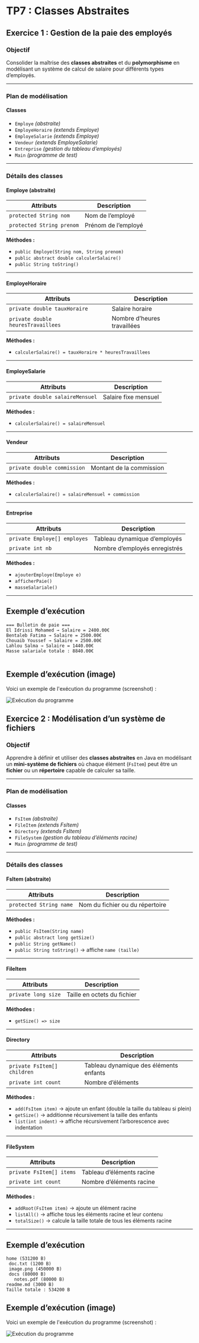 # TP7 : Classes Abstraites  
## Exercice 1 : Gestion de la paie des employés  

###  Objectif
Consolider la maîtrise des **classes abstraites** et du **polymorphisme** en modélisant un système de calcul de salaire pour différents types d’employés.

---

###  Plan de modélisation

#### **Classes**
- `Employe` *(abstraite)*
- `EmployeHoraire` *(extends Employe)*
- `EmployeSalarie` *(extends Employe)*
- `Vendeur` *(extends EmployeSalarie)*
- `Entreprise` *(gestion du tableau d’employés)*
- `Main` *(programme de test)*

---

###  Détails des classes

#### **Employe (abstraite)**
| Attributs | Description |
|------------|-------------|
| `protected String nom` | Nom de l’employé |
| `protected String prenom` | Prénom de l’employé |

**Méthodes :**
- `public Employe(String nom, String prenom)`
- `public abstract double calculerSalaire()`
- `public String toString()`

---

#### **EmployeHoraire**
| Attributs | Description |
|------------|-------------|
| `private double tauxHoraire` | Salaire horaire |
| `private double heuresTravaillees` | Nombre d’heures travaillées |

**Méthodes :**
- `calculerSalaire() = tauxHoraire * heuresTravaillees`

---

#### **EmployeSalarie**
| Attributs | Description |
|------------|-------------|
| `private double salaireMensuel` | Salaire fixe mensuel |

**Méthodes :**
- `calculerSalaire() = salaireMensuel`

---

#### **Vendeur**
| Attributs | Description |
|------------|-------------|
| `private double commission` | Montant de la commission |

**Méthodes :**
- `calculerSalaire() = salaireMensuel + commission`

---

#### **Entreprise**
| Attributs | Description |
|------------|-------------|
| `private Employe[] employes` | Tableau dynamique d’employés |
| `private int nb` | Nombre d’employés enregistrés |

**Méthodes :**
- `ajouterEmploye(Employe e)`  
- `afficherPaie()`  
- `masseSalariale()`  

---
##  Exemple d’exécution
```
=== Bulletin de paie ===
El Idrissi Mohamed → Salaire = 2400.00€
Bentaleb Fatima → Salaire = 2500.00€
Chouaib Youssef → Salaire = 2500.00€
Lahlou Salma → Salaire = 1440.00€
Masse salariale totale : 8840.00€


```
## Exemple d’exécution (image)

Voici un exemple de l'exécution du programme (screenshot) :

![Exécution du programme](execution.ex2.PNG)



## Exercice 2 : Modélisation d’un système de fichiers  

###  Objectif
Apprendre à définir et utiliser des **classes abstraites** en Java en modélisant un **mini-système de fichiers** où chaque élément (`FsItem`) peut être un **fichier** ou un **répertoire** capable de calculer sa taille.

---


###  Plan de modélisation

#### **Classes**
- `FsItem` *(abstraite)*
- `FileItem` *(extends FsItem)*
- `Directory` *(extends FsItem)*
- `FileSystem` *(gestion du tableau d’éléments racine)*
- `Main` *(programme de test)*

---

###  Détails des classes

#### **FsItem (abstraite)**
| Attributs | Description |
|------------|-------------|
| `protected String name` | Nom du fichier ou du répertoire |

**Méthodes :**
- `public FsItem(String name)`  
- `public abstract long getSize()`  
- `public String getName()`  
- `public String toString()` → affiche `name (taille)`

---

#### **FileItem**
| Attributs | Description |
|------------|-------------|
| `private long size` | Taille en octets du fichier |

**Méthodes :**
- `getSize() => size`

---

#### **Directory**
| Attributs | Description |
|------------|-------------|
| `private FsItem[] children` | Tableau dynamique des éléments enfants |
| `private int count` | Nombre d’éléments |

**Méthodes :**
- `add(FsItem item)` → ajoute un enfant (double la taille du tableau si plein)  
- `getSize()` → additionne récursivement la taille des enfants  
- `list(int indent)` → affiche récursivement l’arborescence avec indentation  

---

#### **FileSystem**
| Attributs | Description |
|------------|-------------|
| `private FsItem[] items` | Tableau d’éléments racine |
| `private int count` | Nombre d’éléments racine |

**Méthodes :**
- `addRoot(FsItem item)` → ajoute un élément racine  
- `listAll()` → affiche tous les éléments racine et leur contenu  
- `totalSize()` → calcule la taille totale de tous les éléments racine  

---
 ## Exemple d’exécution
 ```
home (531200 B)
  doc.txt (1200 B)
  image.png (450000 B)
  docs (80000 B)
    notes.pdf (80000 B)
readme.md (3000 B)
Taille totale : 534200 B

 ```

## Exemple d’exécution (image)

Voici un exemple de l'exécution du programme (screenshot) :

![Exécution du programme](execution.ex2.PNG)




